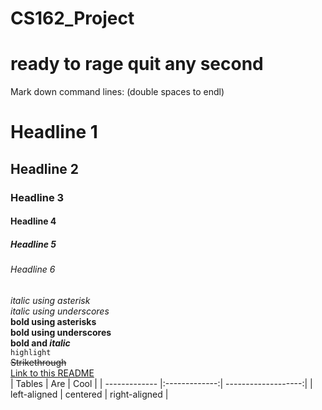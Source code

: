 # CS162_Project
# ready to rage quit any second 
Mark down command lines: (double spaces to endl)
# Headline 1
## Headline 2
### Headline 3
#### Headline 4
##### Headline 5
###### Headline 6
*italic using  asterisk*  
_italic using underscores_  
**bold using asterisks**  
__bold using underscores__  
**bold and _italic_**  
`highlight`  
~~Strikethrough~~  
[Link to this README](https://github.com/spookyfiish/CS162_Project/edit/master/README.md)  
| Tables        | Are           | Cool                |
| ------------- |:-------------:| -------------------:|
| left-aligned  | centered      | right-aligned       |
